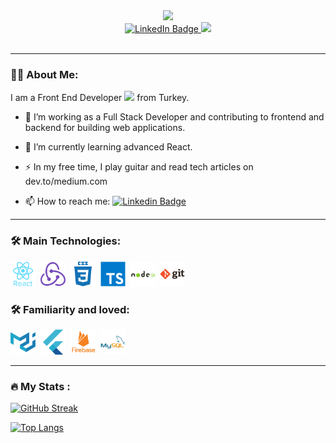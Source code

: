 <div id="header" align="center">
  <img src="https://media.giphy.com/media/qgQUggAC3Pfv687qPC/giphy.gif" width="300"/>
  <div id="badges">
    <a href="https://www.linkedin.com/in/meri%C3%A7-korkmaz-442310221/">
      <img src="https://img.shields.io/badge/LinkedIn-blue?style=for-the-badge&logo=linkedin&logoColor=white" alt="LinkedIn Badge"/>
    </a>
    <a href="http://duhanmeric.herokuapp.com/">
      <img src="https://img.shields.io/badge/-personal%20website-red?style=for-the-badge&logo=appveyor alt="Personal Website Badge"/>
    </a>
  </div>  
  <img src="https://komarev.com/ghpvc/?username=duhanmeric&style=flat-square&color=blue" alt=""/>
</div>

---

### :man_technologist: About Me:

I am a Front End Developer <img src="https://media.giphy.com/media/WUlplcMpOCEmTGBtBW/giphy.gif" width="30"> from Turkey.

- :telescope: I’m working as a Full Stack Developer and contributing to frontend and backend for building web applications.

- :seedling: I’m currently learning advanced React.

- :zap: In my free time, I play guitar and read tech articles on dev.to/medium.com

- :mailbox: How to reach me: [![Linkedin Badge](https://img.shields.io/badge/-duhanmeric-blue?style=flat&logo=Linkedin&logoColor=white)](https://www.linkedin.com/in/meri%C3%A7-korkmaz-442310221/)

---

### :hammer_and_wrench: Main Technologies:
<div>
  <img src="https://github.com/devicons/devicon/blob/master/icons/react/react-original-wordmark.svg" title="React" alt="React" width="40" height="40"/>&nbsp;
  <img src="https://github.com/devicons/devicon/blob/master/icons/redux/redux-original.svg" title="Redux" alt="Redux " width="40" height="40"/>&nbsp;
  <img src="https://github.com/devicons/devicon/blob/master/icons/css3/css3-plain-wordmark.svg"  title="CSS3" alt="CSS" width="40" height="40"/>&nbsp;
  <img src="https://github.com/devicons/devicon/blob/master/icons/typescript/typescript-original.svg" title="TypeScript" alt="TypeScript" width="40" height="40"/>&nbsp;
  <img src="https://github.com/devicons/devicon/blob/master/icons/nodejs/nodejs-original-wordmark.svg" title="NodeJS" alt="NodeJS" width="40" height="40"/>&nbsp;
  <img src="https://github.com/devicons/devicon/blob/master/icons/git/git-original-wordmark.svg" title="Git" **alt="Git" width="40" height="40"/>
</div>

### :hammer_and_wrench: Familiarity and loved:
<div>
  <img src="https://github.com/devicons/devicon/blob/master/icons/materialui/materialui-original.svg" title="Material UI" alt="Material UI" width="40" height="40"/>&nbsp;
  <img src="https://github.com/devicons/devicon/blob/master/icons/flutter/flutter-original.svg" title="Flutter" alt="Flutter" width="40" height="40"/>&nbsp;
  <img src="https://github.com/devicons/devicon/blob/master/icons/firebase/firebase-plain-wordmark.svg" title="Firebase" alt="Firebase" width="40" height="40"/>&nbsp;
  <img src="https://github.com/devicons/devicon/blob/master/icons/mysql/mysql-original-wordmark.svg" title="MySQL"  alt="MySQL" width="40" height="40"/>&nbsp;
</div>

---

### :fire: My Stats :
[![GitHub Streak](http://github-readme-streak-stats.herokuapp.com?user=duhanmeric&theme=dark&background=000000)](https://git.io/streak-stats)

[![Top Langs](https://github-readme-stats.vercel.app/api/top-langs/?username=duhanmeric&layout=compact&theme=vision-friendly-dark)](https://github.com/anuraghazra/github-readme-stats)


<!---
- Hi, I’m duhanmeric 👋
- Loves web 🌐 and plays guitar 🎸
- I’m currently learning advanced React 📖
- You can reach me from duhanmeric@gmail.com 📫
duhanmeric/duhanmeric is a ✨ special ✨ repository because its `README.md` (this file) appears on your GitHub profile.
You can click the Preview link to take a look at your changes.
--->
